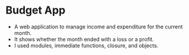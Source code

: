 # Budget App

- A web application to manage income and expenditure for the current month.
- It shows whether the month ended with a loss or a profit.
- I used modules, immediate functions, closure, and objects.